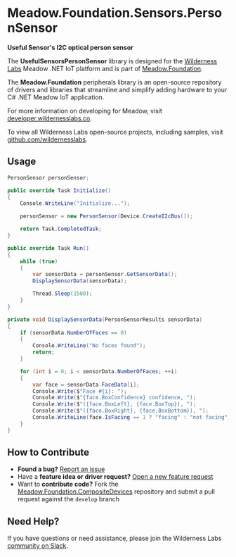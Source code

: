 # Meadow.Foundation.Sensors.PersonSensor

**Useful Sensor's I2C optical person sensor**

The **UsefulSensorsPersonSensor** library is designed for the [Wilderness Labs](www.wildernesslabs.co) Meadow .NET IoT platform and is part of [Meadow.Foundation](https://developer.wildernesslabs.co/Meadow/Meadow.Foundation/).

The **Meadow.Foundation** peripherals library is an open-source repository of drivers and libraries that streamline and simplify adding hardware to your C# .NET Meadow IoT application.

For more information on developing for Meadow, visit [developer.wildernesslabs.co](http://developer.wildernesslabs.co/).

To view all Wilderness Labs open-source projects, including samples, visit [github.com/wildernesslabs](https://github.com/wildernesslabs/).

## Usage

```csharp
PersonSensor personSensor;

public override Task Initialize()
{
    Console.WriteLine("Initialize...");

    personSensor = new PersonSensor(Device.CreateI2cBus());

    return Task.CompletedTask;
}

public override Task Run()
{
    while (true)
    {
        var sensorData = personSensor.GetSensorData();
        DisplaySensorData(sensorData);

        Thread.Sleep(1500);
    }
}

private void DisplaySensorData(PersonSensorResults sensorData)
{
    if (sensorData.NumberOfFaces == 0)
    {
        Console.WriteLine("No faces found");
        return;
    }

    for (int i = 0; i < sensorData.NumberOfFaces; ++i)
    {
        var face = sensorData.FaceData[i];
        Console.Write($"Face #{i}: ");
        Console.Write($"{face.BoxConfidence} confidence, ");
        Console.Write($"({face.BoxLeft}, {face.BoxTop}), ");
        Console.Write($"({face.BoxRight}, {face.BoxBottom}), ");
        Console.WriteLine(face.IsFacing == 1 ? "facing" : "not facing");
    }
}

```
## How to Contribute

- **Found a bug?** [Report an issue](https://github.com/WildernessLabs/Meadow_Issues/issues)
- Have a **feature idea or driver request?** [Open a new feature request](https://github.com/WildernessLabs/Meadow_Issues/issues)
- Want to **contribute code?** Fork the [Meadow.Foundation.CompositeDevices](https://github.com/WildernessLabs/Meadow.Foundation.CompositeDevices) repository and submit a pull request against the `develop` branch


## Need Help?

If you have questions or need assistance, please join the Wilderness Labs [community on Slack](http://slackinvite.wildernesslabs.co/).
